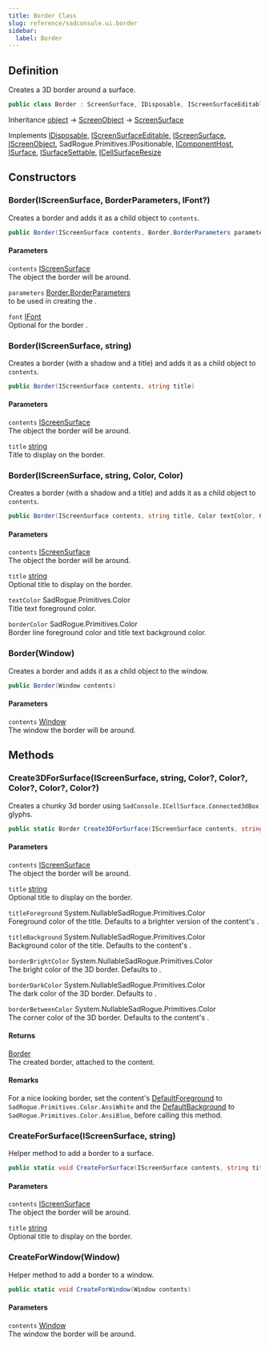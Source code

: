 ```yaml
---
title: Border Class
slug: reference/sadconsole.ui.border
sidebar:
  label: Border
---
```

## Definition

Creates a 3D border around a surface.

```csharp title="C#"
public class Border : ScreenSurface, IDisposable, IScreenSurfaceEditable, IScreenSurface, IScreenObject, IPositionable, IComponentHost, ISurface, ISurfaceSettable, ICellSurfaceResize
```

Inheritance [object](https://learn.microsoft.com/dotnet/api/system.object/) → [ScreenObject](../sadconsole.screenobject/) → [ScreenSurface](../sadconsole.screensurface/)

Implements [IDisposable](https://learn.microsoft.com/dotnet/api/system.idisposable/), [IScreenSurfaceEditable](../sadconsole.iscreensurfaceeditable/), [IScreenSurface](../sadconsole.iscreensurface/), [IScreenObject](../sadconsole.iscreenobject/), SadRogue.Primitives.IPositionable, [IComponentHost](../sadconsole.components.icomponenthost/), [ISurface](../sadconsole.isurface/), [ISurfaceSettable](../sadconsole.isurfacesettable/), [ICellSurfaceResize](../sadconsole.icellsurfaceresize/)

## Constructors

### Border(IScreenSurface, BorderParameters, IFont?)

Creates a border and adds it as a child object to `contents`.

```csharp title="C#"
public Border(IScreenSurface contents, Border.BorderParameters parameters, IFont? font = null)
```

#### Parameters

`contents` [IScreenSurface](../sadconsole.iscreensurface/)  
The object the border will be around.

`parameters` [Border.BorderParameters](../sadconsole.ui.border/)  
<xref href="SadConsole.UI.Border.BorderParameters" data-throw-if-not-resolved="false"></xref> to be used in creating the <xref href="SadConsole.UI.Border" data-throw-if-not-resolved="false"></xref>.

`font` [IFont](../sadconsole.ifont/)  
Optional <xref href="SadConsole.IFont" data-throw-if-not-resolved="false"></xref> for the border <xref href="SadConsole.CellSurface" data-throw-if-not-resolved="false"></xref>.


### Border(IScreenSurface, string)

Creates a border (with a shadow and a title) and adds it as a child object to `contents`.

```csharp title="C#"
public Border(IScreenSurface contents, string title)
```

#### Parameters

`contents` [IScreenSurface](../sadconsole.iscreensurface/)  
The object the border will be around.

`title` [string](https://learn.microsoft.com/dotnet/api/system.string/)  
Title to display on the border.


### Border(IScreenSurface, string, Color, Color)

Creates a border (with a shadow and a title) and adds it as a child object to `contents`.

```csharp title="C#"
public Border(IScreenSurface contents, string title, Color textColor, Color borderColor)
```

#### Parameters

`contents` [IScreenSurface](../sadconsole.iscreensurface/)  
The object the border will be around.

`title` [string](https://learn.microsoft.com/dotnet/api/system.string/)  
Optional title to display on the border.

`textColor` SadRogue.Primitives.Color  
Title text foreground color.

`borderColor` SadRogue.Primitives.Color  
Border line foreground color and title text background color.


### Border(Window)

Creates a border and adds it as a child object to the window.

```csharp title="C#"
public Border(Window contents)
```

#### Parameters

`contents` [Window](../sadconsole.ui.window/)  
The window the border will be around.


## Methods

### Create3DForSurface(IScreenSurface, string, Color?, Color?, Color?, Color?, Color?)

Creates a chunky 3d border using `SadConsole.ICellSurface.Connected3dBox` glyphs.

```csharp title="C#"
public static Border Create3DForSurface(IScreenSurface contents, string title, Color? titleForeground = null, Color? titleBackground = null, Color? borderBrightColor = null, Color? borderDarkColor = null, Color? borderBetweenColor = null)
```

#### Parameters

`contents` [IScreenSurface](../sadconsole.iscreensurface/)  
The object the border will be around.

`title` [string](https://learn.microsoft.com/dotnet/api/system.string/)  
Optional title to display on the border.

`titleForeground` System.NullableSadRogue.Primitives.Color  
Foreground color of the title. Defaults to a brighter version of the content's <xref href="SadConsole.ICellSurface.DefaultBackground" data-throw-if-not-resolved="false"></xref>.

`titleBackground` System.NullableSadRogue.Primitives.Color  
Background color of the title. Defaults to the content's <xref href="SadConsole.ICellSurface.DefaultForeground" data-throw-if-not-resolved="false"></xref>.

`borderBrightColor` System.NullableSadRogue.Primitives.Color  
The bright color of the 3D border. Defaults to <xref href="SadRogue.Primitives.Color.AnsiWhiteBright" data-throw-if-not-resolved="false"></xref>.

`borderDarkColor` System.NullableSadRogue.Primitives.Color  
The dark color of the 3D border. Defaults to <xref href="SadRogue.Primitives.Color.AnsiBlackBright" data-throw-if-not-resolved="false"></xref>.

`borderBetweenColor` System.NullableSadRogue.Primitives.Color  
The corner color of the 3D border. Defaults to the content's <xref href="SadConsole.ICellSurface.DefaultBackground" data-throw-if-not-resolved="false"></xref>.

#### Returns

[Border](../sadconsole.ui.border/)  
The created border, attached to the content.
#### Remarks

For a nice looking border, set the content's [DefaultForeground](../sadconsole.icellsurface/#defaultforeground/) to `SadRogue.Primitives.Color.AnsiWhite` and the [DefaultBackground](../sadconsole.icellsurface/#defaultbackground/) to `SadRogue.Primitives.Color.AnsiBlue`, before calling this method.

### CreateForSurface(IScreenSurface, string)

Helper method to add a border to a surface.

```csharp title="C#"
public static void CreateForSurface(IScreenSurface contents, string title)
```

#### Parameters

`contents` [IScreenSurface](../sadconsole.iscreensurface/)  
The object the border will be around.

`title` [string](https://learn.microsoft.com/dotnet/api/system.string/)  
Optional title to display on the border.


### CreateForWindow(Window)

Helper method to add a border to a window.

```csharp title="C#"
public static void CreateForWindow(Window contents)
```

#### Parameters

`contents` [Window](../sadconsole.ui.window/)  
The window the border will be around.